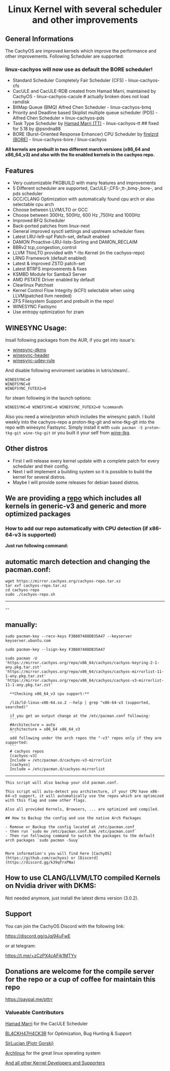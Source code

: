 # <center>Linux Kernel with several scheduler and other improvements</center>

## General Informations

The CachyOS are improved kernels which improve the performance and other improvements. Following Scheduler are supported:

### linux-cachyos will now use as default the BORE scheduler!

- Standard Scheduler Completely Fair Scheduler (CFS) - linux-cachyos-cfs
- CacULE and CacULE-RDB created from Hamad Marri, maintained by CachyOS - linux-cachyos-cacule # actually broken does not load ramdisk
- BitMap Queue (BMQ) Alfred Chen Scheduler - linux-cachyos-bmq
- Priority and Deadline based Skiplist multiple queue scheduler (PDS) - Alfred Chen Scheduler » linux-cachyos-pds
- Task Type Scheduler by [Hamad Marri (TT)](https://github.com/hamadmarri/TT-CPU-Scheduler) - linux-cachyos-tt ## fixed for 5.18 by @psndna88
- BORE (Burst-Oriented Response Enhancer) CPU Scheduler by [firelzrd (BORE)](https://github.com/firelzrd/bore-scheduler) - linux-cachyos-bore / linux-cachyos

**All kernels are prebuilt in two different march versions (x86_64 and x86_64_v3) and also with the lto enabled kernels in the cachyos repo.**

## Features

- Very customizable PKGBUILD with many features and improvements
- 5 Different scheduler are supported, CacULE-,CFS-,tt-,bmq-,bore-, and pds scheduler
- GCC/CLANG Optimization with automatically found cpu arch or also selectable cpu arch
- Choose between LLVM/LTO or GCC
- Choose between 300Hz, 500Hz, 600 Hz ,750Hz and 1000Hz
- Improved BFQ Scheduler
- Back-ported patches from linux-next
- General improved sysctl settings and upstream scheduler fixes
- Latest LRU-le9-spf Patch-set, default enabled
- DAMON Proactive-LRU-lists-Sorting and DAMON_RECLAIM
- BBRv2 tcp_congestion_control
- LLVM ThinLTO provided with *-lto Kernel (in the cachyos-repo)
- LRNG Framework (default enabled)
- Latest & improved ZSTD patch-set
- Latest BTRFS improvements & fixes
- KSMBD Module for Samba3 Server
- AMD PSTATE Driver enabled by default
- Clearlinux Patchset
- Kernel Control Flow Integrity (kCFI) selectable when using LLVM(patched llvm needed)
- ZFS Filesystem Support and prebuilt in the repo!
- WINESYNC Fastsync
- Use entropy optimization for zram

## WINESYNC Usage:

Insall following packages from the AUR, if you get into issue's:

- [winesync-dkms](https://aur.archlinux.org/packages/winesync-dkms)
- [winesync-header](https://aur.archlinux.org/packages/winesync-header)
- [winesync-udev-rule](https://aur.archlinux.org/packages/winesync-udev-rule)

And disable following enviroment variables in lutris/steam/..

```
WINEESYNC=0
WINEFSYNC=0
WINEFSYNC_FUTEX2=0
```

for steam following in the launch options:

```
WINEESYNC=0 WINEFSYNC=0 WINEFSYNC_FUTEX2=0 %command%
```

Also you need a wine/proton which includes the winesync patch. I build weekly into the cachyos-repo a proton-tkg-git and wine-tkg-git into the repo with winesync Fastsync.
Simply install it with ```sudo pacman -S proton-tkg-git wine-tkg-git``` or you built it your self from [wine-tkg](https://github.com/Frogging-Family/wine-tkg-git).

## Other distros

- First I will release every kernel update with a complete patch for every scheduler and their config.
- Next I will implement a building system so it is possible to build the kernel for several distros.
- Maybe I will provide some releases for debian based distros.

## We are providing a [repo](https://mirror.cachyos.org/) which includes all kernels in generic-v3 and generic and more optimized packages

### How to add our repo automatically with CPU detection (if x86-64-v3 is supported)

**Just run following command:**

## **automatic march detection and changing the pacman.conf:**

```
wget https://mirror.cachyos.org/cachyos-repo.tar.xz
tar xvf cachyos-repo.tar.xz
cd cachyos-repo
sudo ./cachyos-repo.sh
```

--------------------------------------------------------------------------------

--

## **manually**:

````
sudo pacman-key --recv-keys F3B607488DB35A47 --keyserver keyserver.ubuntu.com

sudo pacman-key --lsign-key F3B607488DB35A47

sudo pacman -U 'https://mirror.cachyos.org/repo/x86_64/cachyos/cachyos-keyring-2-1-any.pkg.tar.zst' 'https://mirror.cachyos.org/repo/x86_64/cachyos/cachyos-mirrorlist-11-1-any.pkg.tar.zst' 'https://mirror.cachyos.org/repo/x86_64/cachyos/cachyos-v3-mirrorlist-11-1-any.pkg.tar.zst'

  **Checking x86_64_v3 cpu support:**

  /lib/ld-linux-x86-64.so.2 --help | grep "x86-64-v3 (supported, searched)"

  if you get an output change at the /etc/pacman.conf following:
  ```
  #Architecture = auto
  Architecture = x86_64 x86_64_v3
  ```
  add following under the arch repos the "-v3" repos only if they are supported:
  ```
  # cachyos repos
  [cachyos-v3]
  Include = /etc/pacman.d/cachyos-v3-mirrorlist
  [cachyos]
  Include = /etc/pacman.d/cachyos-mirrorlist
````

--------------------------------------------------------------------------------

```
This script will also backup your old pacman.conf.

This script will auto-detect you architecture, if your CPU have x86-64-v3 support, it will automatically use the repos which are optimized with this flag and some other flags.

Also all provided Kernels, Browsers, ... are optimized and compiled.

## How to Backup the config and use the native Arch Packages

- Remove or Backup the config located at /etc/pacman.conf
- then run `sudo mv /etc/pacman.conf.bak /etc/pacman.conf`
- Then run following command to switch the packages to the default arch packages `sudo pacman -Suuy`


More information's you will find here [CachyOS](https://github.com/cachyos) or [Discord](https://discord.gg/k39qfrxPNa)
```

## How to use CLANG/LLVM/LTO compiled Kernels on Nvidia driver with DKMS:

Not needed anymore, just install the latest dkms version (3.0.2).

## Support

You can join the CachyOS Discord with the following link:

<https://discord.gg/qJqj94uFwE>

or at telegram:

<https://t.me/+zCzPX4cAFjk1MTYy>

## Donations are welcome for the compile server for the repo or a cup of coffee for maintain this repo

<https://paypal.me/pttrr>

### Valueable Contributors

[Hamad Marri](https://github.com/hamadmarri) for the CacULE Scheduler

[BL4CKH47H4CK3R](https://github.com/BL4CKH47H4CK3R) for Optimization, Bug Hunting & Support

[SirLucjan (Piotr Gorski)](https://github.com/sirlucjan)

[Archlinux](https://archlinux.org) for the great linux operating system

[And all other Kernel Developers and Supporters](https://github.com/torvalds/linux)
